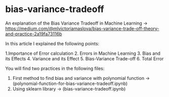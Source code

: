 # bias-variance-tradeoff
An explanation of the Bias Variance Tradeoff in Machine Learning ->  https://medium.com/@mlvictoriamaslova/bias-variance-trade-off-theory-and-practice-2a19fa73116b

In this article I explained the following points:

1.Importance of Error calculation
2. Errors in Machine Learning
3. Bias and its Effects
4. Variance and its Effect
5. Bias-Variance Trade-off
6. Total Error

You will find two practices in the following files:
1. First method to find bias and variance with polynomial function -> (polynomial-function-for-bias-variance-tradeoff.ipynb)
2. Using sklearn library -> (bias-variance-tradeoff.ipynb)
